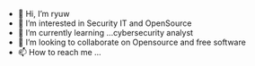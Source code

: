 - 👋 Hi, I’m ryuw
- 👀 I’m interested in Security IT and OpenSource
- 🌱 I’m currently learning ...cybersecurity analyst
- 💞️ I’m looking to collaborate on Opensource and free software
- 📫 How to reach me ...

<!---
fabiocarlettiryuw/fabiocarlettiryuw is a ✨ special ✨ repository because its `README.md` (this file) appears on your GitHub profile.
You can click the Preview link to take a look at your changes.
--->
